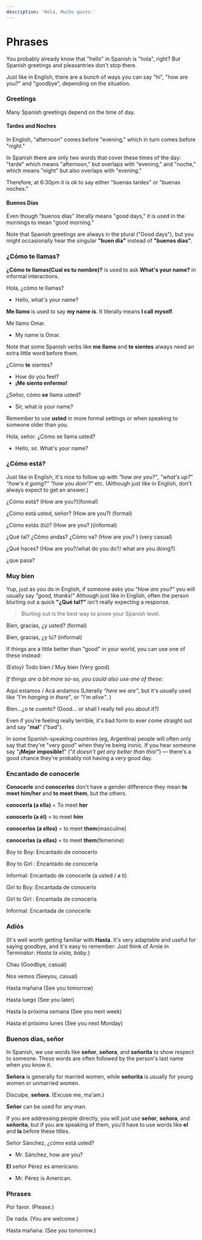 ```yaml
---
description: 'Hola, Mucho gusto.'
---
```


# Phrases

You probably already know that "hello" in Spanish is "hola", right? But Spanish greetings and pleasantries don't stop there.

Just like in English, there are a bunch of ways you can say "hi", "how are you?" and "goodbye", depending on the situation.

### Greetings

Many Spanish greetings depend on the time of day.

#### Tardes and Noches

In English, "afternoon" comes before "evening," which in turn comes before "night."

In Spanish there are only two words that cover these times of the day: "tarde" which means "afternoon," but overlaps with "evening," and "noche," which means "night" but also overlaps with "evening."

Therefore, at 6:30pm it is ok to say either "buenas tardes" or "buenas noches."

#### Buenos Días

Even though "buenos días" literally means "good days," it is used in the mornings to mean "good morning."

Note that Spanish greetings are always in the plural \("Good days"\), but you might occasionally hear the singular **"buen día"** instead of **"buenos días"**.

### **¿Cómo te llamas?**

**¿Cómo te llamas(Cual es tu nombre)?** is used to ask **What's your name?** in informal interactions.

Hola, ¿cómo te llamas?

* Hello, what's your name?

**Me llamo** is used to say **my name is**. It literally means **I call myself**.

Me llamo Omar.

* My name is Omar.

Note that some Spanish verbs like **me llamo** and **te sientes** always need an extra little word before them.

¿Cómo **te** sientes?

* How do you feel?
* **¡Me siento enfermo!**

¿Señor, cómo **se** llama usted?

* Sir, what is your name?

Remember to use **usted** in more formal settings or when speaking to someone older than you.

Hola, señor. ¿Cómo se llama usted?

* Hello, sir. What's your name?

### ¿Cómo está?

Just like in English, it's nice to follow up with _"how are you?"_, _"what's up?" "how's it going?" "how you doin'?"_ etc. \(Although just like in English, don't always expect to get an answer.\)

¿Cómo está? \(How are you?\)\(formal\)

¿Cómo está usted, señor? \(How are you?\) \(formal\)

¿Cómo estás \(tú\)? \(How are you? \)\(informal\)

¿Qué tal? ¿Cómo andas? ¿Cómo va? \(How are you? \) \(very casual\)

¿Qué haces? \(How are you?/what do you do?/ what are you doing?\)

¿que pasa?

### Muy bien

Yup, just as you do in English, if someone asks you _"How are you?"_ you will usually say _"good, thanks!"_ Although just like in English, often the person blurting out a quick **"¿Qué tal?"** isn't really expecting a response.

> Blurting out is the best way to prove your Spanish level.

Bien, gracias, ¿y usted? \(formal\)

Bien, gracias, ¿y tú? \(informal\)

If things are a little better than "good" in your world, you can use one of these instead:

\(Estoy\) Todo bien / Muy bien \(Very good\)

_If things are a bit more so-so, you could also use one of these:_

Aquí estamos / Acá andamos \(Literally _"here we are"_, but it's usually used like _"I'm hanging in there"_, or _"I'm alive"_. \)

Bien...¿o te cuento? \(Good... or shall I really tell you about it?\)

Even if you're feeling really terrible, it's bad form to ever come straight out and say "**mal**" \("bad"\).

In some Spanish-speaking countries \(eg, Argentina\) people will often only say that they're "very good" when they're being ironic. If you hear someone say "**¡Mejor imposible!**" \(_"it doesn't get any better than this!"_\) — there's a good chance they're probably not having a very good day.

### Encantado de conocerle

**Conocerle** and **conocerles** don't have a gender difference they mean **to meet him/her** and **to meet them**, but the others.

**conocerla \(a ella\)** = To meet **her**

**conocerlo \(a él\)** = to meet **him**

**conocerlos \(a ellos\)** = to meet **them**\(masculine\)

**conocerlas \(a ellas\)** = to meet **them**\(femenine\)

Boy to Boy: Encantado de conocerlo

Boy to Girl : Encantado de conocerla

Informal: Encantado de conocerle \(a usted / a ti\)

Girl to Boy: Encantada de conocerlo

Girl to Girl : Encantada de conocerla

Informal: Encantada de conocerle

### Adiós

\(It's well worth getting familiar with **Hasta**. It's very adaptable and useful for saying goodbye, and it's easy to remember: Just think of Arnie in Terminator: _Hasta la vista, baby_.\)

Chau \(Goodbye, casual\)

Nos vemos \(Seeyou, casual\)

Hasta mañana \(See you tomorrow\)

Hasta luego \(See you later\)

Hasta la próxima semana \(See you next week\)

Hasta el próximo lunes \(See you next Monday\)

### **Buenos días, señor**

In Spanish, we use words like **señor**, **señora**, and **señorita** to show respect to someone. These words are often followed by the person's last name when you know it.

**Señora** is generally for married women, while **señorita** is usually for young women or unmarried women.

Disculpe, **señora**. \(Excuse me, ma'am.)

**Señor** can be used for any man.

If you are addressing people directly, you will just use **señor**, **señora**, and **señorita**, but if you are speaking of them, you'll have to use words like **el** and **la** before these titles.

Señor Sánchez, ¿cómo está usted?

* Mr. Sánchez, how are you?

**El** señor Pérez es americano.

* Mr. Pérez is American.

### Phrases

Por favor. \(Please.\)

De nada. \(You are welcome.\)

Hasta mañana. \(See you tomorrow.\)

